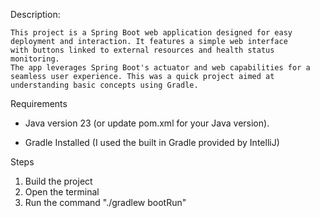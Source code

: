 Description:
	
	This project is a Spring Boot web application designed for easy 
	deployment and interaction. It features a simple web interface 
	with buttons linked to external resources and health status monitoring. 
	The app leverages Spring Boot's actuator and web capabilities for a 
	seamless user experience. This was a quick project aimed at 
	understanding basic concepts using Gradle.

Requirements

- Java version 23 (or update pom.xml for your Java version).

- Gradle Installed (I used the built in Gradle provided by IntelliJ)

Steps

1. Build the project
2. Open the terminal
3. Run the command "./gradlew bootRun"
